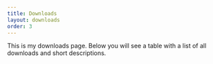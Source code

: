 ```yaml
---
title: Downloads
layout: downloads
order: 3
---
```

This is my downloads page. Below you will see a table with a list of all downloads and short descriptions.